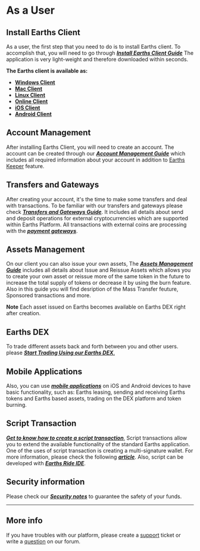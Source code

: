 # As a User

## Install Earths Client

As a user, the first step that you need to do is to install Earths client. To accomplish that, you will need to go through [_**Install Earths Client Guide**_](/earths-client/install-earths-client.md) The application is very light-weight and therefore downloaded within seconds.

**The Earths client is available as:**

* [**Windows Client**](https://earths.ga/files/EarthsClient-win.zip)
* [**Mac Client**](https://earths.ga/files/EarthsClient-mac.dmg)
* [**Linux Client**](https://earths.ga/files/EarthsClient-linux.deb)
* [**Online Client**](https://client.earths.ga)
* [**iOS Client**](https://itunes.apple.com/us/app/earths-wallet/id1233158971)
* [**Android Client**](https://play.google.com/store/apps/details?id=com.earthspay.wallet)

## Account Management

After installing Earths Client, you will need to create an account. The account can be created through our [_**Account Management Guide**_](/earths-client/account-management.md) which includes all required information about your account in addition to [Earths Keeper](/earths-client/account-management/earths-keeper.md) feature.

## Transfers and Gateways

After creating your account, it's the time to make some transfers and deal with transactions. To be familiar with our transfers and gateways please check [_**Transfers and Gateways Guide**_](/earths-client/wallet-management.md). It includes all details about send and deposit operations for external cryptocurrencies which are supported within Earths Platform. All transactions with external coins are processing with the [_**payment gateways**_](/earths-client/frequently-asked-questions-faq/transfers-and-gateways/payment-gateway.md).

## Assets Management

On our client you can also issue your own assets, The [_**Assets Management Guide**_](/earths-client/assets-management.md) includes all details about Issue and Reissue Assets which allows you to create your own asset or reissue more of the same token in the future to increase the total supply of tokens or decrease it by using the burn feature. Also in this guide you will find desription of the Mass Transfer feuture, Sponsored transactions and more.

**Note** Each asset issued on Earths becomes available on Earths DEX right after creation.

## Earths DEX

To trade different assets back and forth between you and other users. please [_**Start Trading Using our Earths DEX**_.](/earths-client/earths-dex.md)

## Mobile Applications

Also, you can use [_**mobile applications**_](/earths-client/mobile-apps.md) on iOS and Android devices to have basic functionality, such as: Earths leasing, sending and receiving Earths tokens and Earths based assets, trading on the DEX platform and token burning.

## Script Transaction

[_**Get to know how to create a script transaction**_](/earths-client/advanced_features/script_transaction.md), Script transactions allow you to extend the available functionality of the standard Earths application. One of the uses of script transaction is creating a multi-signature wallet. For more information, please check the following [_**article**_](/smart-contracts/video-tutorials-and-articles.md). Also, script can be developed with [_**Earths Ride IDE**_](/smart-contracts/earths-contracts-language-description.md).

## Security information

Please check our [_**Security notes**_](/overview/security-notes.md) to guarantee the safety of your funds.

___

## More info

If you have troubles with our platform, please create a [support](https://support.earths.ga/) ticket or write a [question](https://forum.earths.ga/) on our forum.
